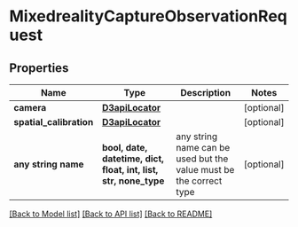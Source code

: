 # MixedrealityCaptureObservationRequest


## Properties
Name | Type | Description | Notes
------------ | ------------- | ------------- | -------------
**camera** | [**D3apiLocator**](D3apiLocator.md) |  | [optional] 
**spatial_calibration** | [**D3apiLocator**](D3apiLocator.md) |  | [optional] 
**any string name** | **bool, date, datetime, dict, float, int, list, str, none_type** | any string name can be used but the value must be the correct type | [optional]

[[Back to Model list]](../README.md#documentation-for-models) [[Back to API list]](../README.md#documentation-for-api-endpoints) [[Back to README]](../README.md)


